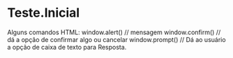 # Teste.Inicial

Alguns comandos HTML:
window.alert() // mensagem
window.confirm() // dá a opção de confirmar algo ou cancelar
window.prompt() // Dá ao usuário a opção de caixa de texto para Resposta.